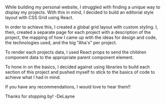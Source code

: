 While building my personal website, I struggled with finding a unique way to display my projects. With this in mind, I decided to build an editorial style layout with CSS Grid using React.

In order to achieve this, I created a global grid layout with custom styling. I, then, created a separate page for each project with a description of the project, the mapping of how I came up with the ideas for design and code, the technologies used, and the big "Aha's" per project.

To render each projects data, I used React props to send the children component data to the appropriate parent component element.

To hone in on the basics, I decided against using libraries to build each section of this project and pushed myself to stick to the basics of code to achieve what I had in mind.

If you have any recommendations, I would love to hear them!!

Thanks for stopping by!
-DeLayne